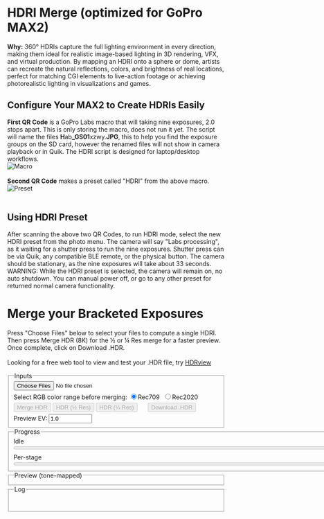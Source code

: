 # HDRI Merge (optimized for GoPro MAX2)

<b>Why:</b> 360° HDRIs capture the full lighting environment in every direction, making them ideal for 
realistic image-based lighting in 3D rendering, VFX, and virtual production. By mapping an 
HDRI onto a sphere or dome, artists can recreate the natural reflections, colors, and brightness 
of real locations, perfect for matching CGI elements to live-action footage or achieving 
photorealistic lighting in visualizations and games.

## Configure Your MAX2 to Create HDRIs Easily 

<b>First QR Code</b> is a GoPro Labs macro that will taking nine exposures, 2.0 stops apart. 
This is only storing the macro, does not run it yet. The script will name the files 
<b>H</b>ab<b>_GS01</b>xzwy.<b>JPG</b>, this to help you find the exposure groups on the SD card, 
however the renamed files will not show in camera playback or in Quik. The HDRI script is 
designed for laptop/desktop workflows.<br>
<img src="https://gopro.github.io/labs/control/hdri/macroQR.png" alt="Macro"><br>
<br>
<b>Second QR Code</b> makes a preset called "HDRI" from the above macro.<br>
<img src="https://gopro.github.io/labs/control/hdri/presetQR.png" alt="Preset"><br>
<br>

## Using HDRI Preset

After scanning the above two QR Codes, to run HDRI mode, select the new HDRI preset from the photo menu. 
The camera will say "Labs processing", as it waiting for a shutter press to run the nine exposures. 
Shutter press can be via Quik, any compatible BLE remote, or the physical button. The camera should be stationary, 
as the nine exposures will take about 33 seconds. <br>
WARNING: While the HDRI preset is selected, the camera will remain on, no auto shutdown. 
You can manual power off, or go to any other preset for returned normal camera functionality.

# Merge your Bracketed Exposures

Press "Choose Files" below to select your files to compute a single HDRI.  
Then press Merge HDR (8K) for the ½ or ¼ Res merge for a faster preview.  
Once complete, click on Download .HDR.<br>
<br>
Looking for a free web tool to view and test your .HDR file, try <a href="https://wkjarosz.github.io/hdrview/">HDRview</a><br>


<fieldset>
  <legend>Inputs</legend>
  <div class="row" style="margin-bottom: 5px;">
    <input id="files" type="file" accept="image/jpeg" multiple /><br>
  </div>
  <div class="row" style="margin-bottom: 5px;">
	Select RGB color range before merging:
	<input type="radio" id="rec709" name="color" checked><label for="rec709">Rec709</label>&nbsp;
	<input type="radio" id="rec2020" name="color"><label for="rec2020">Rec2020</label>
  </div>
  <div class="row" style="margin-bottom: 5px;">
    <button id="run" disabled>Merge HDR</button>
    <button id="runHalf" disabled>HDR (½ Res)</button>
    <button id="runQuarter" disabled>HDR (¼ Res)</button>
    <button id="saveHdr" disabled style="margin-left: 20px;">Download .HDR</button>
  </div>
  <div class="row">
    <label>Preview EV: <input id="previewExp" type="number" min="-10" max="10" step="0.5" value="1.0" title="Exposure for preview" style="width: 100px;"></label>
  </div>
</fieldset>

<fieldset>
  <legend>Progress</legend>
  <div id="stage">Idle</div>
  <progress id="overall" value="0" max="100" style="width: 800px;"></progress>
  <div class="muted" style="margin-top:6px;">Per-stage</div>
  <progress id="perfile" value="0" max="100" style="width: 800px;"></progress>
</fieldset>

<fieldset>
  <legend>Preview (tone-mapped)</legend>
  <canvas id="preview" width="800" height="400"></canvas>
</fieldset>

<fieldset>
  <legend>Log</legend>
  <pre id="log" aria-live="polite"></pre>
</fieldset>

<script src="https://cdn.jsdelivr.net/npm/exifr@7.1.3/dist/lite.umd.js"></script>
<script>
/* ===================== Config & constants ===================== */
const KSIZE        = 9;         // Gaussian blur kernel (odd) in float
const WHITE_PCT    = 99.0;      // robust white normalization percentile
const SHORT_EXPOSURE_T = 2e-5;  // 0.00002s threshold for "very short" exposure (Python parity)
const SUN_BLUR1    = 15;
const SUN_BLUR_LARGE = 63;
const CLIPPED_THRESH = 0.9;    // test threshold in linear (post-blur)
const CLIPPED_COUNT  = 1000;    // number of clipped pixels to consider "has clipped sun"

/* ===================== Helpers / UI ===================== */
const $ = sel => document.querySelector(sel);
const logEl = $('#log');

const MAX_LOG_LINES = 8;
function logLine(msg, cls = '') {
  const line = document.createElement('div');
  if (cls) line.className = cls;
  line.textContent = msg;
  logEl.appendChild(line);

  // Keep at most MAX_LOG_LINES
  while (logEl.children.length > MAX_LOG_LINES) {
    logEl.removeChild(logEl.firstChild);
  }

  // Always scroll to bottom
  logEl.scrollTop = logEl.scrollHeight;
}

function setStage(msg) { $('#stage').textContent = msg; }
function setOverall(pct) { $('#overall').value = Math.max(0, Math.min(100, pct)); }
function setPerFile(pct) { $('#perfile').value = Math.max(0, Math.min(100, pct)); }
function nextFrame() { return new Promise(r => requestAnimationFrame(() => r())); }

/* ===================== sRGB 2.2 → Linear ===================== */
function srgbToLinear_u8(imgData) {
  const { data, width, height } = imgData;
  const out = new Float32Array(width * height * 3);
  for (let i = 0, j = 0; i < data.length; i += 4, j += 3) {
    const sr = data[i]   / 255;
    const sg = data[i+1] / 255;
    const sb = data[i+2] / 255;
    const r = Math.pow(sr, 2.2);
    const g = Math.pow(sg, 2.2);
    const b = Math.pow(sb, 2.2);
    out[j] = r; out[j+1] = g; out[j+2] = b;
  }
  return out;
}

/* ===================== GoPro Flat (log 113) → Linear ===================== */
function goProFlatToLinear_u8(imgData) {
  const { data, width, height } = imgData;
  const out = new Float32Array(width * height * 3);
  for (let i = 0, j = 0; i < data.length; i += 4, j += 3) {
    const sr = data[i]   / 255;
    const sg = data[i+1] / 255;
    const sb = data[i+2] / 255;
    const r = (Math.pow(113.0,sr)-1.0)/112.0;
    const g = (Math.pow(113.0,sg)-1.0)/112.0;
    const b = (Math.pow(113.0,sb)-1.0)/112.0;
    out[j] = r; out[j+1] = g; out[j+2] = b;
  }
  return out;
}

function gaussianBlurFloatRGB(floatRGB, w, h, ksize=5) {
  if (!(Number.isInteger(ksize) && ksize>1 && (ksize%2)===1)) return floatRGB;
  const half = (ksize-1)/2;
  const sigma = 0.3*((ksize-1)*0.5 - 1) + 0.8;
  const kern = [];
  let sum = 0;
  for (let k=-half;k<=half;k++){ const v = Math.exp(-(k*k)/(2*sigma*sigma)); kern.push(v); sum+=v; }
  for (let i=0;i<kern.length;i++) kern[i] /= sum;

  const tmp = new Float32Array(floatRGB.length);
  const out = new Float32Array(floatRGB.length);

  // Horizontal
  for (let y=0; y<h; y++) {
    for (let x=0; x<w; x++) {
      let r=0,g=0,b=0;
      for (let k=-half;k<=half;k++){
        const xx = Math.max(0, Math.min(w-1, x+k));
        const p = (y*w+xx)*3;
        const wgt = kern[k+half];
        r += floatRGB[p  ]*wgt;
        g += floatRGB[p+1]*wgt;
        b += floatRGB[p+2]*wgt;
      }
      const o = (y*w+x)*3;
      tmp[o]=r; tmp[o+1]=g; tmp[o+2]=b;
    }
  }
  // Vertical
  for (let y=0; y<h; y++) {
    for (let x=0; x<w; x++) {
      let r=0,g=0,b=0;
      for (let k=-half;k<=half;k++){
        const yy = Math.max(0, Math.min(h-1, y+k));
        const p = (yy*w+x)*3;
        const wgt = kern[k+half];
        r += tmp[p  ]*wgt;
        g += tmp[p+1]*wgt;
        b += tmp[p+2]*wgt;
      }
      const o = (y*w+x)*3;
      out[o]=r; out[o+1]=g; out[o+2]=b;
    }
  }
  return out;
}


function gaussianBlurFloatRGB_fastApprox(src, w, h, ksize, opts = {}) {
  // --- optional very fast path: downsample → blur → upsample ---
  const down = Math.max(1, Math.min(4, (opts.downsample|0) || 1));
  if (down > 1) {
    const wd = Math.max(1, (w/down)|0), hd = Math.max(1, (h/down)|0);
    const small = new Float32Array(wd*hd*3);
    // box downsample (simple average of down×down block)
    boxDownsampleRGB(src, w, h, small, wd, hd, down);
    const blurredSmall = gaussianBlurFloatRGB_fastApprox(small, wd, hd, ksize, { inPlace:false });
    const up = new Float32Array(w*h*3);
    bilinearUpsampleRGB(blurredSmall, wd, hd, up, w, h);
    if (opts.inPlace) { src.set(up); return src; }
    return up;
  }

  // --- main 3× box approximation ---
  ksize = Math.max(3, ksize|0);
  if ((ksize & 1) === 0) ksize += 1;   // force odd
  const sigma = (ksize - 1) / 6;       // Gaussian equivalent
  const radii = boxesForGauss(sigma, 3); // [r1,r2,r3]
  const total = w*h*3;

  const bufA = new Float32Array(total); // intermediate
  const bufB = new Float32Array(total); // intermediate / output

  // copy src → bufA
  bufA.set(src);

  for (let pass=0; pass<3; pass++) {
    const r = Math.max(1, radii[pass]);

    // Horizontal pass: bufA → bufB
    boxBlurH_RGB(bufA, bufB, w, h, r);

    // Vertical pass: bufB → bufA (ping-pong)
    boxBlurV_RGB(bufB, bufA, w, h, r);
  }

  if (opts.inPlace) { src.set(bufA); return src; }
  return bufA;

  // -------- helpers --------

  function boxesForGauss(sigma, n) {
    // Compute n box widths approximating Gaussian(sigma)
    const ideal = Math.sqrt((12*sigma*sigma/n)+1); // ideal width
    let wl = Math.floor(ideal);
    if ((wl & 1) === 0) wl -= 1;
    const wu = wl + 2;
    const m = Math.round((12*sigma*sigma - n*wl*wl - 4*n*wl - 3*n)/(-4*wl - 4));
    const sizes = Array.from({length:n}, (_,i)=> i < m ? wl : wu);
    return sizes.map(s => (s-1)>>1); // radii
  }

  // Horizontal box blur (replicate at row edges)
  function boxBlurH_RGB(src, dst, W, H, r) {
    const norm = 1 / (2*r + 1);
    for (let y=0; y<H; y++) {
      // initialize sums at x=0
      let sr=0, sg=0, sb=0;
      for (let k=-r; k<=r; k++) {
        const xx = clamp(0 + k, 0, W-1);
        const p = (y*W + xx)*3;
        sr += src[p]; sg += src[p+1]; sb += src[p+2];
      }
      let q = (y*W + 0)*3;
      dst[q]   = sr * norm;
      dst[q+1] = sg * norm;
      dst[q+2] = sb * norm;

      for (let x=1; x<W; x++) {
        const addX = clamp(x + r, 0, W-1);
        const subX = clamp(x - 1 - r, 0, W-1);
        const pa = (y*W + addX)*3;
        const ps = (y*W + subX)*3;
        sr += src[pa]   - src[ps];
        sg += src[pa+1] - src[ps+1];
        sb += src[pa+2] - src[ps+2];

        q = (y*W + x)*3;
        dst[q]   = sr * norm;
        dst[q+1] = sg * norm;
        dst[q+2] = sb * norm;
      }
    }
  }

  // Vertical box blur (replicate at column edges)
  function boxBlurV_RGB(src, dst, W, H, r) {
    const norm = 1 / (2*r + 1);
    for (let x=0; x<W; x++) {
      // initialize sums at y=0
      let sr=0, sg=0, sb=0;
      for (let k=-r; k<=r; k++) {
        const yy = clamp(0 + k, 0, H-1);
        const p = (yy*W + x)*3;
        sr += src[p]; sg += src[p+1]; sb += src[p+2];
      }
      let q = (0*W + x)*3;
      dst[q]   = sr * norm;
      dst[q+1] = sg * norm;
      dst[q+2] = sb * norm;

      for (let y=1; y<H; y++) {
        const addY = clamp(y + r, 0, H-1);
        const subY = clamp(y - 1 - r, 0, H-1);
        const pa = (addY*W + x)*3;
        const ps = (subY*W + x)*3;
        sr += src[pa]   - src[ps];
        sg += src[pa+1] - src[ps+1];
        sb += src[pa+2] - src[ps+2];

        q = (y*W + x)*3;
        dst[q]   = sr * norm;
        dst[q+1] = sg * norm;
        dst[q+2] = sb * norm;
      }
    }
  }

  function clamp(v, lo, hi){ return v < lo ? lo : (v > hi ? hi : v); }
}

// Average-pooling downsample by integer factor (2 or 4 recommended)
function boxDownsampleRGB(src, w, h, dst, wd, hd, factor) {
  const area = factor*factor;
  for (let yd=0; yd<hd; yd++) {
    for (let xd=0; xd<wd; xd++) {
      let sr=0, sg=0, sb=0;
      const x0 = xd*factor, y0 = yd*factor;
      for (let yy=0; yy<factor; yy++) {
        const y = Math.min(h-1, y0+yy);
        for (let xx=0; xx<factor; xx++) {
          const x = Math.min(w-1, x0+xx);
          const p = (y*w + x)*3;
          sr += src[p]; sg += src[p+1]; sb += src[p+2];
        }
      }
      const q = (yd*wd + xd)*3;
      dst[q]   = sr/area;
      dst[q+1] = sg/area;
      dst[q+2] = sb/area;
    }
  }
}

// Bilinear upsample back to full res
function bilinearUpsampleRGB(src, sw, sh, dst, dw, dh) {
  for (let y=0; y<dh; y++) {
    const v = (y*(sh-1))/(dh-1);
    const y0 = Math.floor(v), y1 = Math.min(sh-1, y0+1);
    const fy = v - y0;
    for (let x=0; x<dw; x++) {
      const u = (x*(sw-1))/(dw-1);
      const x0 = Math.floor(u), x1 = Math.min(sw-1, x0+1);
      const fx = u - x0;

      const p00 = (y0*sw + x0)*3;
      const p01 = (y0*sw + x1)*3;
      const p10 = (y1*sw + x0)*3;
      const p11 = (y1*sw + x1)*3;

      const q = (y*dw + x)*3;

      for (let c=0;c<3;c++){
        const a = src[p00+c]*(1-fx) + src[p01+c]*fx;
        const b = src[p10+c]*(1-fx) + src[p11+c]*fx;
        dst[q+c] = a*(1-fy) + b*fy;
      }
    }
  }
}


/**
 * In-place separable Gaussian blur on a rectangular ROI of a Float32 RGB image.
 *
 * @param {Float32Array} floatLinearRGB - Interleaved RGB (float) buffer, length = pitch * height * 3
 * @param {number} pitch - Image width (pixels per row)
 * @param {number} x1 - ROI left (inclusive)
 * @param {number} y1 - ROI top (inclusive)
 * @param {number} x2 - ROI right (exclusive)
 * @param {number} y2 - ROI bottom (exclusive)
 * @param {number} ksize - Odd kernel size (e.g., 3,5,7,9...)
 */
function gaussianBlurROI(floatLinearRGB, pitch, x1, y1, x2, y2, ksize) {
  // ---- Validate & fast exits ----
  if (!Number.isInteger(ksize) || ksize < 3 || (ksize & 1) === 0) return;
  if (x2 <= x1 || y2 <= y1) return; // empty
  // Clamp ROI to image bounds (we don't know height, but we use indices via pitch & y)
  // Caller should ensure bounds are valid; we still defensively clamp to >=0.
  x1 = Math.max(0, x1|0); y1 = Math.max(0, y1|0);
  x2 = x2|0; y2 = y2|0;

  const rw = x2 - x1;                 // ROI width
  const rh = y2 - y1;                 // ROI height
  const chans = 3;
  const half = (ksize - 1) >> 1;

  // ---- Build 1D Gaussian kernel ----
  const sigma = 0.3 * ((ksize - 1) * 0.5 - 1) + 0.8; // common heuristic
  const kern = new Float32Array(ksize);
  let sum = 0;
  for (let i = -half, j = 0; i <= half; i++, j++) {
    const v = Math.exp(-(i * i) / (2 * sigma * sigma));
    kern[j] = v; sum += v;
  }
  for (let j = 0; j < ksize; j++) kern[j] /= sum;

  // ---- Temp buffers for ROI (horizontal pass -> tmp, vertical -> out) ----
  const tmp = new Float32Array(rw * rh * chans);
  const out = new Float32Array(rw * rh * chans);

  // ---- Horizontal pass (within ROI, clamp to ROI edges) ----
  for (let ry = 0; ry < rh; ry++) {
    const gy = y1 + ry;
    for (let rx = 0; rx < rw; rx++) {
      const gx = x1 + rx;

      let accR = 0, accG = 0, accB = 0;
      for (let k = -half, j = 0; k <= half; k++, j++) {
        let sx = rx + k;
        if (sx < 0) sx = 0;
        else if (sx >= rw) sx = rw - 1;

        const srcIdx = ((gy * pitch) + (x1 + sx)) * chans;
        accR += floatLinearRGB[srcIdx    ] * kern[j];
        accG += floatLinearRGB[srcIdx + 1] * kern[j];
        accB += floatLinearRGB[srcIdx + 2] * kern[j];
      }

      const dstIdx = (ry * rw + rx) * chans;
      tmp[dstIdx    ] = accR;
      tmp[dstIdx + 1] = accG;
      tmp[dstIdx + 2] = accB;
    }
  }

  // ---- Vertical pass (within ROI, clamp to ROI edges) ----
  for (let ry = 0; ry < rh; ry++) {
    for (let rx = 0; rx < rw; rx++) {
      let accR = 0, accG = 0, accB = 0;
      for (let k = -half, j = 0; k <= half; k++, j++) {
        let sy = ry + k;
        if (sy < 0) sy = 0;
        else if (sy >= rh) sy = rh - 1;

        const srcIdx = (sy * rw + rx) * chans;
        accR += tmp[srcIdx    ] * kern[j];
        accG += tmp[srcIdx + 1] * kern[j];
        accB += tmp[srcIdx + 2] * kern[j];
      }
      const dstIdx = (ry * rw + rx) * chans;
      out[dstIdx    ] = accR;
      out[dstIdx + 1] = accG;
      out[dstIdx + 2] = accB;
    }
  }

  // ---- Write back to original buffer (in place) ----
  for (let ry = 0; ry < rh; ry++) {
    const gy = y1 + ry;
    for (let rx = 0; rx < rw; rx++) {
      const gx = x1 + rx;
      const srcIdx = (ry * rw + rx) * chans;
      const dstIdx = ((gy * pitch) + gx) * chans;
      floatLinearRGB[dstIdx    ] = out[srcIdx    ];
      floatLinearRGB[dstIdx + 1] = out[srcIdx + 1];
      floatLinearRGB[dstIdx + 2] = out[srcIdx + 2];
    }
  }
}


/* ===================== Merge radiance (linear) ===================== */
function wellExposedWeight(rgb, mid=0.5, sigma=0.1225) {
  const m = (rgb[0]+rgb[1]+rgb[2])/3;
  return Math.exp(-((m-mid)*(m-mid)) / (2*sigma*sigma));
}
async function mergeRadiance_linear(images, times) {
  const w = images[0].w, h = images[0].h;
  const num = new Float32Array(w*h*3);
  const den = new Float32Array(w*h);
  const total = images.length;

  for (let i=0; i<images.length; i++) {
    const {data} = images[i];
    const t = times[i];
	let sigma = 0.1225 + 0.1225 * Math.sin(i*3.14159/(images.length-1));
    for (let p=0, px=0; p<data.length; p+=3, px++) {
      const r=data[p], g=data[p+1], b=data[p+2];
      const wgt = wellExposedWeight([r,g,b], 0.5, );
      if (wgt>0) {
        num[p  ] += wgt * (r / t);
        num[p+1] += wgt * (g / t);
        num[p+2] += wgt * (b / t);
        den[px]  += wgt;
      }
    }
	setOverall(35+((i+1)/total)*30);
    setPerFile(((i+1)/total)*100);
	await nextFrame(); // let the browser paint the bars
  }
  for (let p=0, px=0; p<num.length; p+=3, px++) {
    const d = den[px] || 1e-8;
    num[p  ] /= d; num[p+1] /= d; num[p+2] /= d;
  }
  return { w, h, data: num };
}


/* ===================== Normalize white ~1.0 ===================== */
function luminance709(r,g,b){ return 0.2126*r + 0.7152*g + 0.0722*b; }
function normalizeWhitePercentile(hdr, pct=WHITE_PCT) {
  const {data} = hdr, N = data.length/3;
  const h = Math.trunc(Math.sqrt(N/2));
  const w = h*2;
  const scale = 1 + Math.trunc(w/1000);
  const offset = Math.trunc(scale/2);
  const lum = new Float32Array((h/scale) * (w/scale));
  let i = 0;
  for(let y=offset;y<h;y+=scale)
  {
	for(let x=offset;x<w;x+=scale)
	{
		let p = (y * w + x) * 3;
		lum[i] = luminance709(data[p],data[p+1],data[p+2]);
		i++
	}
  }
  const arr = Array.from(lum).sort((a,b)=>a-b);
  const idx = Math.min(arr.length-1, Math.max(0, Math.floor((pct/100)*arr.length)));
  const white = Math.max(1e-8, arr[idx]);
  for (let p=0; p<data.length; p++) data[p] /= white;
  return white;
}

/* ===================== Monochrome-above-threshold (optional) ===================== */
function monochromeAbove(hdr, thr=1.0) {
  const {data} = hdr;
  for (let p=0;p<data.length;p+=3) {
    const r=data[p], g=data[p+1], b=data[p+2];
    if (r>thr || g>thr || b>thr) {
      const Y = luminance709(r,g,b);
      data[p]=data[p+1]=data[p+2]=Y;
    }
  }
}

/* ===================== Filmic tone map with dithering ===================== */
async function tonemap_filmic(hdr, ev=1.0) {
  const {w,h,data} = hdr;
  const out = new Uint8ClampedArray(w*h*4);
  //const A=0.22, B=0.30, C=0.10, D=0.20, E=0.01, F=0.30, W=11.2;  // too contrasty
  const A=0.2, B=0.30, C=0.10, D=0.05, E=0.0, F=0.10, W=20;  // lower contrast
  const whiteScale = ((W*(A*W+C*B)+D*E)/(W*(A*W+B)+D*F)) - (E/F);
  function rnd(i){ let x = i ^ (i>>>17); x ^= x<<13; x ^= x>>>7; x ^= x>>>17; return ((x>>>8)&0xFF)/255; }

  const exposure = Math.pow(2.0, ev);

  for (let p=0,q=0,i=0; p<data.length; p+=3, q+=4, i++) {
    let r = data[p  ] * exposure;
    let g = data[p+1] * exposure;
    let b = data[p+2] * exposure;
    const fr = ((r*(A*r+C*B)+D*E)/(r*(A*r+B)+D*F)) - (E/F);
    const fg = ((g*(A*g+C*B)+D*E)/(g*(A*g+B)+D*F)) - (E/F);
    const fb = ((b*(A*b+C*B)+D*E)/(b*(A*b+B)+D*F)) - (E/F);
    let rr = Math.min(1, Math.max(0, fr/whiteScale));
    let gg = Math.min(1, Math.max(0, fg/whiteScale));
    let bb = Math.min(1, Math.max(0, fb/whiteScale));
    const d = (rnd(i)-0.5) / 255;
    rr = Math.min(1, Math.max(0, rr + d));
    gg = Math.min(1, Math.max(0, gg + d));
    bb = Math.min(1, Math.max(0, bb + d));
    out[q  ] = (rr*255)|0;
    out[q+1] = (gg*255)|0;
    out[q+2] = (bb*255)|0;
    out[q+3] = 255;
  }
  return { w, h, data: out };
}

//function drawToCanvas(ldr, canvas) {
//  canvas.width = ldr.w; canvas.height = ldr.h;
//  const ctx = canvas.getContext('2d', { willReadFrequently: true }); // perf hint
//  ctx.putImageData(new ImageData(ldr.data, ldr.w, ldr.h), 0, 0);
//}
function drawToCanvas(ldr, canvas, targetW = 800, targetH = 400, mode = 'contain') {
  // 1) paint the RGBA into a temp canvas at native size
  const srcC = document.createElement('canvas');
  srcC.width = ldr.w; srcC.height = ldr.h;
  const srcCtx = srcC.getContext('2d', { willReadFrequently: true });
  srcCtx.putImageData(new ImageData(ldr.data, ldr.w, ldr.h), 0, 0);

  // 2) set preview canvas to fixed size
  canvas.width = targetW;
  canvas.height = targetH;

  const ctx = canvas.getContext('2d', { willReadFrequently: true });
  ctx.imageSmoothingEnabled = true;         // better downscale
  ctx.imageSmoothingQuality = 'high';       // ask for HQ filters

  if (mode === 'stretch') {
    // Fill exactly 800x400 (may distort aspect)
    ctx.clearRect(0, 0, targetW, targetH);
    ctx.drawImage(srcC, 0, 0, targetW, targetH);
  } else {
    // 'contain' => preserve aspect ratio, letterbox
    const scale = Math.min(targetW / ldr.w, targetH / ldr.h);
    const drawW = Math.max(1, Math.floor(ldr.w * scale));
    const drawH = Math.max(1, Math.floor(ldr.h * scale));
    const offX = Math.floor((targetW - drawW) / 2);
    const offY = Math.floor((targetH - drawH) / 2);

    ctx.clearRect(0, 0, targetW, targetH);
    ctx.drawImage(srcC, 0, 0, ldr.w, ldr.h, offX, offY, drawW, drawH);
  }
}



async function encodeRadianceHDR_RGBE(hdr, onProgress) 
{
  const { w, h, data } = hdr;
  const yieldMs = 500;
    const header = [
    "#?RADIANCE",
    "FORMAT=32-bit_rle_rgbe",
    "",
    `-Y ${h} +X ${w}\n`
  ].join("\n");
  const headerBytes = new TextEncoder().encode(header);

  // RGB -> RGBE
  function toRGBE(r,g,b) {
    const maxc = Math.max(r,g,b);
    if (maxc < 1e-32) return [0,0,0,0];
    const e = Math.ceil(Math.log2(maxc));
    const scale = Math.pow(2, e) / 256;
    return [
      Math.min(255, Math.round(r/scale)),
      Math.min(255, Math.round(g/scale)),
      Math.min(255, Math.round(b/scale)),
      e + 128
    ];
  }

  // Write one channel with Radiance RLE
  function encodeRLEChannel(line /* Uint8Array of length w */) {
    const out = [];
    let x = 0;
    while (x < w) {
      // try run
      let runLen = 1;
      const maxRun = Math.min(w - x, 127);
      const val = line[x];
      while (runLen < maxRun && line[x + runLen] === val) runLen++;
      if (runLen >= 4) {
        out.push(128 + runLen, val);
        x += runLen;
      } else {
        // literal packet, avoid swallowing a future run
        const start = x;
        let count = 0;
        const maxLit = Math.min(w - x, 128);
        while (count < maxLit) {
          if (count >= 1) {
            let lookRun = 1;
            const maxLook = Math.min(w - (x + count), 127);
            const lookVal = line[x + count];
            while (lookRun < maxLook && line[x + count + lookRun] === lookVal) lookRun++;
            if (lookRun >= 4) break;
          }
          count++;
        }
        out.push(count);
        for (let i = 0; i < count; i++) out.push(line[start + i]);
        x += count;
      }
    }
    return Uint8Array.from(out);
  }

  // Fallback to old flat RGBE when width not supported
  if (w < 8 || w > 0x7fff) {
    const flat = new Uint8Array(w*h*4);
    for (let i=0,p=0;i<w*h;i++,p+=3) {
      const [R,G,B,E] = toRGBE(data[p], data[p+1], data[p+2]);
      const q = i*4; flat[q]=R; flat[q+1]=G; flat[q+2]=B; flat[q+3]=E;
    }
    if (onProgress) onProgress(100);
    return new Blob([headerBytes, flat], { type: "image/vnd.radiance" });
  }

  // Build output in chunks to avoid one giant growable array
  const chunks = [headerBytes];
  let lastYield = performance.now();

  for (let y = 0; y < h; y++) 
  {
    // Scanline header: 0x02 0x02 w_hi w_lo
    const scanHdr = new Uint8Array([0x02, 0x02, (w >> 8) & 0xff, w & 0xff]);

    // Prepare channel buffers
    const R = new Uint8Array(w);
    const G = new Uint8Array(w);
    const B = new Uint8Array(w);
    const E = new Uint8Array(w);

    let p = y * w * 3;
    for (let x = 0; x < w; x++, p += 3) {
      const [r8,g8,b8,e8] = toRGBE(data[p], data[p+1], data[p+2]);
      R[x] = r8; G[x] = g8; B[x] = b8; E[x] = e8;
    }

    // Encode four channels
    const rleR = encodeRLEChannel(R);
    const rleG = encodeRLEChannel(G);
    const rleB = encodeRLEChannel(B);
    const rleE = encodeRLEChannel(E);

    // Concatenate this scanline: hdr + R + G + B + E
    const line = new Uint8Array(scanHdr.length + rleR.length + rleG.length + rleB.length + rleE.length);
    let o = 0;
    line.set(scanHdr, o); o += scanHdr.length;
    line.set(rleR, o);    o += rleR.length;
    line.set(rleG, o);    o += rleG.length;
    line.set(rleB, o);    o += rleB.length;
    line.set(rleE, o);

    chunks.push(line);

    // Progress + cooperative yield
    const now = performance.now();
    if (now - lastYield > yieldMs) {
      if (onProgress) onProgress(((y + 1) / h) * 100);
      lastYield = now;
      await new Promise(r => requestAnimationFrame(r));
    }

  }
  
  
  return new Blob(chunks, { type: "image/vnd.radiance" });
}




/**
 * Apply a 3x3 color matrix to an interleaved Float32Array RGB image.
 * 
 * @param {Float32Array} lin - linear RGB data, length = w*h*3
 * @param {...number} m - 9 numbers for 3x3 color matrix
 * @example
 * colorMatrix(lin,
 *   1.693359, -0.60742,  -0.08594,
 *  -0.18945,  1.521484, -0.33203,
 *   0.046875, -0.67773,  1.630859);
 */
function colorMatrix(lin,
  m00, m01, m02,
  m10, m11, m12,
  m20, m21, m22)
{
  const n = lin.length;
  for (let i = 0; i < n; i += 3) {
    const r = lin[i];
    const g = lin[i + 1];
    const b = lin[i + 2];
    lin[i    ] = r*m00 + g*m01 + b*m02;
    lin[i + 1] = r*m10 + g*m11 + b*m12;
    lin[i + 2] = r*m20 + g*m21 + b*m22;
  }
}


function getColorTempSun(lin, w, h, sun_x, sun_y) {
  let rBias = 0.0, gBias = 0.0, bBias = 0.0;
  sun_x = sun_x & 0xffff;
  sun_y = sun_y & 0xffff;
  
  let angle,radius;
  let rmax = w/90.0;
  let rstep = rmax / 50.0;
  let x = sun_x;
  let y = sun_y;
  let total = 0;
  
  //console.log("sun pos:", sun_x, sun_y);
  
  for(angle=0.0;angle<6.28; angle+=0.025)
  {
	  let xstep = Math.cos(angle);
	  let ystep = Math.sin(angle);
	  for(radius = rstep;radius<rmax; radius+=rstep)
	  {
		x = (sun_x + radius * xstep) & 0x7ffff;
		y = (sun_y + radius * ystep) & 0x7ffff;
		
		
		let i = (y*w + x)*3;
		let r = lin[i];
		let g = lin[i + 1];
		let b = lin[i + 2];
		
		if(r<0.9 && g<0.9 && b<0.9)
		{
			rBias += r;
			gBias += g;
			bBias += b;
			total ++;
			//console.log("per:", radius/rmax *100.0);
			break;
		}
	  }
  }
  
  if(total)
  {
	  rBias /= total;
	  gBias /= total;
	  bBias /= total;
  }
  else
  {
	  rBias = 1.0;
	  gBias = 1.0;
	  bBias = 1.0;
  }
  
  //console.log("RGB:", rBias, gBias, bBias, total);
  
  // Small sanity clamp to avoid extreme tints
  const clamp = (v) => Math.min(4, Math.max(0.25, v));
  return [clamp(rBias), gBias, clamp(bBias)];
}

/**
 * Load JPGs, read EXIF shutter times, sort by exposure, optionally scale,
 * convert to linear, apply short-sun logic (ROI blur + synthetic pushes),
 * and return arrays ready for HDR merge.
 *
 * @param {File[]} files
 * @param {number} scale   // 1.0 = full, 0.5 = half, etc.
 * @returns {Promise<{linearImages:Array<{w:number,h:number,data:Float32Array}>,sortedExpos:number[],sortedExif:Object[],w:number,h:number,baseName:string}>}
 */
async function loadAndPreprocess(files, scale = 1.0) {
  // ---- NEW: parameter sanity for scale ----
  scale = Math.max(0.05, Math.min(2.0, Number(scale) || 1.0));

  const bitmaps = [];
  const exposures = [];
  const exifList = [];
  setPerFile(0);

  let shift = 0;
  if(scale <= 0.5) shift++; 
  if(scale <= 0.25) shift++;

  // Decode + EXIF ----------------------------------------
  for (let i = 0; i < files.length; i++) {
    const f = files[i];
    try {
      const exif = await exifr.parse(f).catch(() => null);
      exifList.push(exif || {});

      // Shutter time (seconds)
      let t = null;
      if (exif) {
        if (typeof exif.ExposureTime === 'number') t = exif.ExposureTime;
        else if (typeof exif.ShutterSpeedValue === 'number') t = Math.pow(2, -exif.ShutterSpeedValue);
      }
      if (!t) throw new Error("Missing ExposureTime/ShutterSpeedValue");
      exposures.push(t);

      const bmp = await createImageBitmap(f);
      bitmaps.push(bmp);

      logLine(`Loaded: ${f.name} (t=${t})`, 'ok');
    } catch (e) {
      logLine(`Error reading ${f.name}: ${e.message || e}`, 'err');
    }
    setPerFile(((i + 1) / files.length) * 100);
    await nextFrame();
  }
  if (!bitmaps.length) throw new Error("No valid images decoded.");

  // Sort by exposure (ascending: shortest first) --------
  const idx = exposures.map((t, i) => [t, i]).sort((a, b) => a[0] - b[0]).map(x => x[1]);
  const sortedExpos = idx.map(i => exposures[i]);
  const sortedExif  = idx.map(i => exifList[i]);
  const sortedBmps  = idx.map(i => bitmaps[i]);

  const shortestFileName = files[idx[0]].name;
  const baseName = shortestFileName.replace(/\.[^.]+$/, '');

  // ---- NEW: target output size with scale factor -------
  const nativeW = sortedBmps[0].width;
  const nativeH = sortedBmps[0].height;
  const w = Math.max(1, Math.floor(nativeW * scale));
  const h = Math.max(1, Math.floor(nativeH * scale));

  // Work canvas at target resolution ---------------------
  const c = document.createElement('canvas');
  c.width = w; c.height = h;
  const ctx = c.getContext('2d', { willReadFrequently: true });
  ctx.imageSmoothingEnabled = true;
  ctx.imageSmoothingQuality = 'high';

  const linearImages = [];
  const expandedTimes = [];

  // Process each bracket --------------------------------
  for (let i = 0; i < sortedBmps.length; i++) {
    ctx.clearRect(0, 0, w, h);

    // ---- NEW: scaled draw to target resolution ----
    const bmp = sortedBmps[i];
    ctx.drawImage(bmp, 0, 0, bmp.width, bmp.height, 0, 0, w, h);

    const imgData = ctx.getImageData(0, 0, w, h);

    // sRGB → linear (your existing function)
    let lin = srgbToLinear_u8(imgData);
	
	if(true === document.getElementById("rec709").checked)
		colorMatrix( lin,
		1.693, -0.607, -0.086,
		-0.189,  1.522, -0.333,
		0.047, -0.678,  1.631);
	else
		colorMatrix( lin,
		 1.00199602,  0.09096836, -0.09296437,
		-0.05627738,  1.34989477, -0.29361737,
		 0.05320917, -0.48320693,  1.42999776);

    let t = sortedExpos[i];

    // ---------- Short-exposure "sun" logic (unchanged behavior, now at scaled size) ----------
    if (t < SHORT_EXPOSURE_T) 
	{
      // Detect clipped sun on a blurred copy (first pass blur)
      let blurForSun = gaussianBlurFloatRGB_fastApprox(lin, w, h, SUN_BLUR_LARGE>>shift);
      //let blurForSun = gaussianBlurFloatRGB(lin, w, h, SUN_BLUR_LARGE>>shift);
      let clippedCount = 0;
      for (let p = 0; p < blurForSun.length; p++) if (blurForSun[p] > CLIPPED_THRESH) clippedCount++;
      // Scale count to approx native 7680×3840 reference if you use that heuristic
      clippedCount /= (scale*scale);
      const hasClippedSun = clippedCount > CLIPPED_COUNT;
      logLine(`Sun clipped? ${hasClippedSun} (count=${Math.round(clippedCount)})`, hasClippedSun ? 'warn' : 'muted');
	  setPerFile(5);
	  await nextFrame();
		
      if (hasClippedSun) 
      {
        // Find bbox of bright region
        let minx = w, maxx = 0, miny = h, maxy = 0;
        for (let yy = 0; yy < h; yy++) {
          for (let xx = 0; xx < w; xx++) {
            const p = (yy * w + xx) * 3;
            const r = blurForSun[p], g = blurForSun[p + 1], b = blurForSun[p + 2];
            if (r > CLIPPED_THRESH || g > CLIPPED_THRESH || b > CLIPPED_THRESH) {
              if (minx > xx) minx = xx;
              if (maxx < xx) maxx = xx;
              if (miny > yy) miny = yy;
              if (maxy < yy) maxy = yy;
            }
          }
        }
		let sun_x = (maxx+minx)/2;
		let sun_y = (maxy+miny)/2;
		
		const [rBias, gBias, bBias] = getColorTempSun(lin, w, h, sun_x, sun_y);
		
		//console.log("rBias:", rBias);
		//console.log("gBias:", gBias);
		//console.log("bBias:", bBias);
		
		//console.log("near minx maxx: ", minx, maxx);
		//console.log("near miny maxy: ", miny, maxy);
        // pad ROI a bit; clamp to image
        minx = Math.max(0, minx - 64*scale);
        miny = Math.max(0, miny - 64*scale);
        maxx = Math.min(w - 1, maxx + 64*scale);
        maxy = Math.min(h - 1, maxy + 64*scale);

        // First soften (ROI blur; x2/y2 exclusive → pass max+1)
        gaussianBlurROI(lin, w, minx, miny, maxx, maxy, SUN_BLUR1>>shift);
		setPerFile(15);
		await nextFrame();
	  
		let sun_diameter = 0.53 * w / 360.0; //0.53 degrees average 
		let erp_scale = 1.0;
		if(sun_y < h/2)
		{
			let angle = (sun_y * 90.0) / (h*0.5);
			if(angle < 5) angle = 5;
			let radians = angle * 3.14159265 / 180.0;
			erp_scale = Math.sin(radians);
		}
		let sun_radius_squared = sun_diameter*erp_scale*0.5*sun_diameter*0.5;
		let count = 0;
		let count2 = 0;
		//console.log("sun_diameter: ", sun_diameter);
		//console.log("sun_x sun_y: ", sun_x, sun_y);
		//console.log("minx maxx: ", minx, maxx);
		//console.log("miny maxy: ", miny, maxy);
		for (let yy = miny; yy <= maxy; yy++) 
		{
          for (let xx = minx; xx <= maxx; xx++) 
		  {
			const p = (yy * w + xx) * 3;
			const r = lin[p], g = lin[p + 1], b = lin[p + 2];
			if (r > CLIPPED_THRESH || g > CLIPPED_THRESH || b > CLIPPED_THRESH)
			{
				const radius_squared = ((yy-sun_y)*(yy-sun_y) + (xx-sun_x)*erp_scale*(xx-sun_x)*erp_scale);
				let alpha = (sun_radius_squared - radius_squared)/scale;
				
				if(alpha > 1.0) alpha = 1.0;
				else if(alpha < 0.0) alpha = 0.0;
				lin[p] += lin[p]*3200.0*rBias*alpha;
				lin[p + 1] += lin[p + 1]*3200.0*gBias*alpha;
				lin[p + 2] += lin[p + 2]*3200.0*bBias*alpha;
				
				if(alpha > 0.0) count++;
				count2++;
			}
          }
        }
		
        //gaussianBlurROI(lin, w, minx, miny, maxx, maxy, SUN_BLUR1>>shift);
        linearImages.push({ w, h, data: lin.slice(0) });
        expandedTimes.push(t);
		setPerFile(25);
		await nextFrame();

        gaussianBlurROI(lin, w, minx, miny, maxx, maxy, SUN_BLUR1>>shift);
        for (let p = 0; p < lin.length; p++) lin[p] /= 16.0;
        t /= 16.0;
        linearImages.push({ w, h, data: lin.slice(0) });
        expandedTimes.push(t);
        logLine(`Synthetic B push: t=${t}`, 'muted');
		setPerFile(50);
		await nextFrame();

        gaussianBlurROI(lin, w, minx, miny, maxx, maxy, SUN_BLUR1>>shift);
        for (let p = 0; p < lin.length; p++) lin[p] /= 16.0;
        t /= 16.0;
        linearImages.push({ w, h, data: lin.slice(0) });
        expandedTimes.push(t);
        logLine(`Synthetic C push: t=${t}`, 'muted');
		setPerFile(75);
		await nextFrame();

        gaussianBlurROI(lin, w, minx, miny, maxx, maxy, SUN_BLUR1>>shift);
        for (let p = 0; p < lin.length; p++) lin[p] /= 16.0;
        t /= 16.0;
        linearImages.push({ w, h, data: lin.slice(0) });
        expandedTimes.push(t);
        logLine(`Synthetic D push: t=${t}`, 'muted');
		setPerFile(100);
		await nextFrame();
      }
	  else
	  {
		linearImages.push({ w, h, data: lin.slice(0) });
		expandedTimes.push(t);
	  }
    } else {
      // Normal exposure
      linearImages.push({ w, h, data: lin.slice(0) });
      expandedTimes.push(t);
    }

    setPerFile(((i + 1) / sortedBmps.length) * 100);
    await nextFrame();
  }

  return { linearImages, sortedExpos: expandedTimes, sortedExif, w, h, baseName };
}


/**
 * Suppress bright speckles in *shadows* (HDR, linear RGB, in place).
 * - Operates only where local 3x3 median luminance < shadowCut.
 * - Triggers if center is a strong *relative* outlier vs median + MAD.
 * - Optionally joins tiny 3x3 clusters; skips long lines.
 *
 * @param {{w:number,h:number,data:Float32Array}} hdr
 * @param {object} [o]
 * @param {number} [o.shadowCut=0.10]   // only process neighborhoods with median Y < this
 * @param {number} [o.rel=2.5]          // Yc > median * rel (relative contrast)
 * @param {number} [o.madK=6.0]         // Yc - median > madK * MAD (robust diff)
 * @param {number} [o.madFloorFrac=0.03]// MAD floor as fraction of median (noise floor)
 * @param {boolean}[o.allowCluster=true]// allow small 3x3 blobs (not lines)
 * @param {number} [o.soft=1.2]         // clamp target <= soft * median
 * @param {number} [o.pct=0.95]         // clamp target <= pct-neighbor (robust high)
 * @returns {number} count of pixels attenuated
 */
function removeShadowSpecklesHDR(hdr, o = {}) {
  const { w, h, data } = hdr;
  const shadowCut   = o.shadowCut   ?? 0.10;
  const rel         = o.rel         ?? 2.5;
  const madK        = o.madK        ?? 6.0;
  const madFloorFrac= o.madFloorFrac?? 0.03;
  const allowCluster= o.allowCluster?? true;
  const soft        = o.soft        ?? 1.2;
  const pct         = o.pct         ?? 0.95;
  const eps = 1e-8;

  // Luminance buffer
  const N = w*h;
  const Y = new Float32Array(N);
  for (let i=0, p=0; i<data.length; i+=3, p++) {
    Y[p] = 0.2126*data[i] + 0.7152*data[i+1] + 0.0722*data[i+2];
  }

  // small helpers
  function sort8(a){ for(let i=1;i<8;i++){ let v=a[i],j=i-1; while(j>=0&&a[j]>v){a[j+1]=a[j]; j--; } a[j+1]=v; } return a; }
  function median8(vals){ const s=sort8(vals.slice()); return 0.5*(s[3]+s[4]); }
  function perc8(vals,p){ const s=sort8(vals.slice()); const idx=Math.min(7,Math.max(0,Math.round(p*7))); return s[idx]; }

  // track visited cluster pixels to avoid over-adjustment
  const visited = new Uint8Array(N);
  let fixed = 0;

  // skip 1px border
  for (let y=1; y<h-1; y++) {
    for (let x=1; x<w-1; x++) {
      const idx = y*w + x;
      if (visited[idx]) continue;

      // gather 3x3 neighbors (excluding center) for baseline
      const nb = new Float32Array(8);
      let k=0;
      for (let dy=-1; dy<=1; dy++) {
        for (let dx=-1; dx<=1; dx++) {
          if (!dx && !dy) continue;
          nb[k++] = Y[(y+dy)*w + (x+dx)];
        }
      }
      const med = median8(nb);
      if (med >= shadowCut) continue; // only operate in shadows

      // robust noise (MAD) with floor proportional to median (accounts for photon noise)
      const dev = new Float32Array(8);
      for (let i=0;i<8;i++) dev[i] = Math.abs(nb[i] - med);
      const MAD = median8(dev);
      const madFloor = Math.max(med * madFloorFrac, 1e-6);
      const sigmaR = Math.max(MAD * 1.4826, madFloor); // ≈ robust std

      const Yc = Y[idx];

      // trigger purely on *relative* + robust absolute (in shadow scale)
      if (!(Yc > med * rel && (Yc - med) > madK * sigmaR)) continue;

      // optionally grow a 3x3 *compact* blob (not lines)
      let mask = [[x,y]];
      if (allowCluster) {
        for (let dy=-1; dy<=1; dy++) {
          for (let dx=-1; dx<=1; dx++) {
            if (!dx && !dy) continue;
            const xx=x+dx, yy=y+dy, j=yy*w+xx;
            const Yn = Y[j];
            if (Yn > med * rel && (Yn - med) > madK * sigmaR) mask.push([xx,yy]);
          }
        }
        // reject line-like clusters (1xK or Kx1 with K>=2)
        let minx=x, maxx=x, miny=y, maxy=y;
        for (const [xx,yy] of mask){ if(xx<minx)minx=xx; if(xx>maxx)maxx=xx; if(yy<miny)miny=yy; if(yy>maxy)maxy=yy; }
        const ww = maxx-minx+1, hh = maxy-miny+1;
        const isLine = (ww===1 && hh>=2) || (hh===1 && ww>=2);
        if (isLine) mask = [[x,y]]; // fall back to single-pixel fix
      }

      // robust target: cap to high-percentile of neighbors and soft*median
      const hi = perc8(nb, pct);
      const targetY = Math.min(hi, med * soft);

      // attenuate selected pixels (only if they’re above target), preserve chroma
      for (const [xx,yy] of mask) {
        const j = yy*w + xx;
        if (visited[j]) continue;
        const curY = Y[j];
        if (curY > targetY) {
          const s = Math.max(0, (targetY || eps) / (curY || eps));
          const q = j*3;
          data[q  ] *= s;
          data[q+1] *= s;
          data[q+2] *= s;
          Y[j] = targetY;
          fixed++;
        }
        visited[j] = 1;
      }
    }
  }
  return fixed;
}


let last_hdr = 0;

async function runPipeline(scale) {
  try {
    $('#saveHdr').disabled = true;
    logEl.textContent = '';
    setOverall(0); setPerFile(0);

    const files = Array.from($('#files').files || []);
    if (!files.length) { logLine("Please select JPG files first.", 'warn'); return; }

    const previewExposure = parseFloat($('#previewExp').value || '2.0');

    setStage('Reading EXIF + decoding images…');
    setOverall(5);
    const { linearImages, sortedExpos, w, h, baseName } = await loadAndPreprocess(files, scale);
  
    setStage('Merging to HDR (radiance)…');
    setOverall(35);
	setPerFile(0);
    const hdr = await mergeRadiance_linear(linearImages, sortedExpos);
    setPerFile(100);
    await nextFrame();

    setStage('Normalizing white to ~1.0…');
    setOverall(75);
    const white = normalizeWhitePercentile(hdr, WHITE_PCT);
    logLine(`White percentile (${WHITE_PCT}%): ${white.toFixed(6)}`, 'ok');
    await nextFrame();
	
	let fixed = removeShadowSpecklesHDR(hdr, {
	  shadowCut: 0.10, // treat below ~10% as "shadow" in scene-linear
	  rel: 0.25,
	  madK: 6.0,
	  madFloorFrac: 0.03,
	  allowCluster: true,
	  soft: 1.2,
	  pct: 0.95
	});
	logLine(`Speckle attenuated: ${fixed} px`, fixed ? 'ok' : 'muted');
    await nextFrame();

    setStage('Tone-mapping…');
    setOverall(85);
	last_hdr = hdr;
    const ldr = await tonemap_filmic(last_hdr, previewExposure);
    drawToCanvas(ldr, $('#preview'));
    await nextFrame();

    setStage('Preparing downloads…');
    setOverall(92);
    $('#saveHdr').disabled = false;
    $('#saveHdr').onclick = async () => {
      try {

        const blob = await encodeRadianceHDR_RGBE(
          hdr,
          pct => setPerFile(pct)    // progress bar
        );
        
        let name_extension = "";
        if(scale < 0.3)
             name_extension  = "-2K";
        else if(scale < 0.6)
             name_extension  = "-4K";
        else
             name_extension  = "-8K";
        
        const a = document.createElement('a');
        a.href = URL.createObjectURL(blob);
        a.download = baseName + name_extension + '.hdr';   // <— use shortest exposure basename
        a.click();
        URL.revokeObjectURL(a.href);

        logLine('HDR downloaded.', 'ok');
      } catch (e) {
        logLine(`HDR save failed: ${e.message||e}`, 'err');
      }
    };

    setStage('Done');
    setOverall(100);
    logLine('✅ Merge complete.', 'ok');
  } catch (err) {
    setStage('Error');
    setOverall(100);
    logLine(`❌ ${err.message || err}`, 'err');
    console.error(err);
  }
}



async function runPreview() {
  try {
    if(last_hdr != 0)
	{
		setStage('Tone-mapping…');
		const previewExposure = parseFloat($('#previewExp').value || '2.0');
		const ldr = await tonemap_filmic(last_hdr, previewExposure);
		drawToCanvas(ldr, $('#preview'));
		await nextFrame();
		setStage('Done');
		await nextFrame();
	}
  } catch (err) {
    setStage('Error');
    setOverall(100);
    logLine(`❌ ${err.message || err}`, 'err');
    console.error(err);
  }
}

function hasJpegs(input) {
  try {
	  const files = Array.from(input.files || []);
	  // allow .jpg/.jpeg and MIME image/jpeg
	  return files.some(f =>
		f.type === 'image/jpeg' ||
		/\.jpe?g$/i.test(f.name)
	  );
  } catch (err) {
	return false;
  }
  return false;
}

function updateMergeButtons() {
  const enabled = true;//hasJpegs($('files'));
  if(document.getElementById('run') !== null)
  {
	  $('run').disabled = !enabled;
	  $('runHalf').disabled = !enabled;
	  $('runQuarter').disabled = !enabled;
	  // if you also have a Save button that should stay disabled until merge:
	  const save = document.getElementById('saveHdr');
	  if (save) save.disabled = true;
	}
}

window.addEventListener('DOMContentLoaded', () => {
  const filesInput = document.getElementById('files');
  const runBtn = document.getElementById('run');
  const runHalfBtn = document.getElementById('runHalf');
  const runQuaterBtn = document.getElementById('runQuarter');

  function hasJpegs(input) {
    const files = Array.from(input.files || []);
    return files.some(f =>
      f.type === 'image/jpeg' || /\.jpe?g$/i.test(f.name)
    );
  }

  function updateMergeButtons() {
    const enabled = hasJpegs(filesInput);
    runBtn.disabled = !enabled;
    runHalfBtn.disabled = !enabled;
    runQuaterBtn.disabled = !enabled;
  }

  filesInput.addEventListener('change', updateMergeButtons);
  updateMergeButtons(); // initialize
});


$('#run').addEventListener('click', async () => {
  await runPipeline(1.0);  // full res
});

$('#runHalf').addEventListener('click', async () => {
  await runPipeline(0.5);  // half res
});

$('#runQuarter').addEventListener('click', async () => {
  await runPipeline(0.25);  // half res
});

$('#previewExp').addEventListener('change', async () => {
  await runPreview(); 
});

</script>
